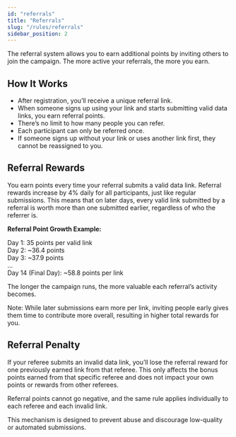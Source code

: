 ```yaml
---
id: "referrals"
title: "Referrals"
slug: "/rules/referrals"
sidebar_position: 2
---
```


The referral system allows you to earn additional points by inviting others to join the campaign. The more active your referrals, the more you earn.

## How It Works

- After registration, you’ll receive a unique referral link.
- When someone signs up using your link and starts submitting valid data links, you earn referral points.
- There’s no limit to how many people you can refer.
- Each participant can only be referred once.
- If someone signs up without your link or uses another link first, they cannot be reassigned to you.

## Referral Rewards

You earn points every time your referral submits a valid data link. Referral rewards increase by 4% daily for all participants, just like regular submissions. This means that on later days, every valid link submitted by a referral is worth more than one submitted earlier, regardless of who the referrer is.

**Referral Point Growth Example:**

Day 1: 35 points per valid link<br/>
Day 2: ~36.4 points<br/>
Day 3: ~37.9 points<br/>
...<br/>
Day 14 (Final Day): ~58.8 points per link

The longer the campaign runs, the more valuable each referral’s activity becomes.

Note: While later submissions earn more per link, inviting people early gives them time to contribute more overall, resulting in higher total rewards for you.

## Referral Penalty

If your referee submits an invalid data link, you’ll lose the referral reward for one previously earned link from that referee. This only affects the bonus points earned from that specific referee and does not impact your own points or rewards from other referees.

Referral points cannot go negative, and the same rule applies individually to each referee and each invalid link.

This mechanism is designed to prevent abuse and discourage low-quality or automated submissions.
